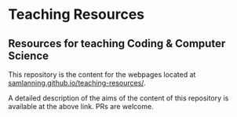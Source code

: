 # Teaching Resources

## Resources for teaching Coding & Computer Science

This repository is the content for the webpages located at
[samlanning.github.io/teaching-resources/](http://samlanning.github.io/teaching-resources/).

A detailed description of the aims of the content of this repository is
available at the above link. PRs are welcome.
